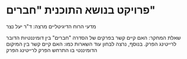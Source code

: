 # פרויקט בנושא התוכנית "חברים"
מדעי הרוח הדיגיטליים
מרצה: ד"ר יעל נצר
 
 
שאלת המחקר:
האם קיים קשר בפרקים של הסדרה "חברים" בין דומיננטיות הדובר לרייטינג הפרק. בנוסף, נרצה לבחון עוד השארות כמו: האם קיים קשר בין המיקום הדומיננטי בו התרחש הפרק לרייטינג הפרק



